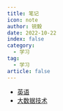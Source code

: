 ```yaml
---
title: 笔记
icon: note
author: 锐毅
date: 2022-10-22
index: false
category:
  - 学习
tag:
  - 学习
article: false
---
```



- [英语](./英语)
- [大数据技术](./大数据技术)
